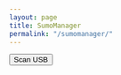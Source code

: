 ```yaml
---
layout: page
title: SumoManager
permalink: "/sumomanager/"
---
```


<div id="devices"></div>
<button type="button" id="device-scan">Scan USB</button>

<script>
  let button = document.getElementById('device-scan');
  button.addEventListener('click', async () => {
    let device;
    try {
      device = await navigator.usb.requestDevice({ filters: [{
          vendorId: 0x10C4
      }]});
    } catch (err) {
      // No device was selected.
      return;
    }

    if (device !== undefined) {
      document.getElementById('devices').innerHTML = JSON.stringify(device);
    }
  });
</script>

